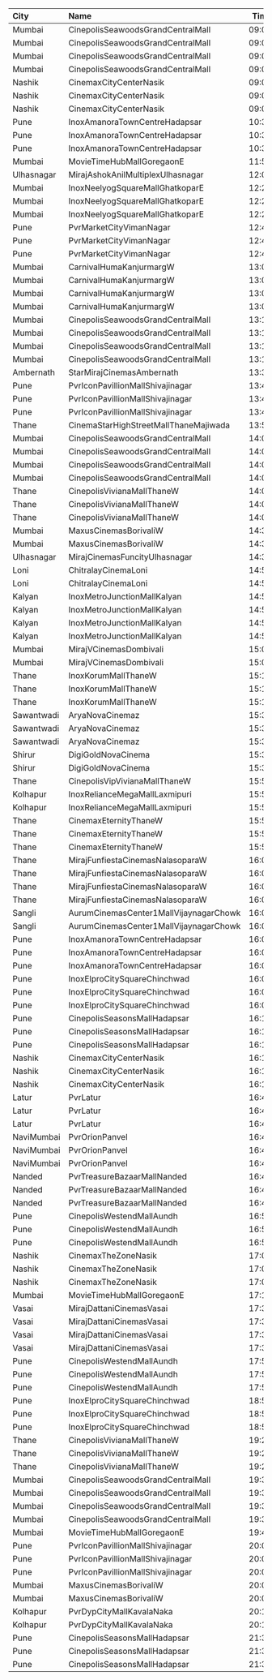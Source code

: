 | City       | Name                                   |  Time | Type            | Price | Capacity | Booked |
| :--------- | :------------------------------------- | ----: | :-------------- | ----: | -------: | -----: |
| Mumbai     | CinepolisSeawoodsGrandCentralMall      | 09:00 | Normal          |  150₹ |       23 |      0 |
| Mumbai     | CinepolisSeawoodsGrandCentralMall      | 09:00 | Executive       |  150₹ |       35 |      0 |
| Mumbai     | CinepolisSeawoodsGrandCentralMall      | 09:00 | Premium         |  150₹ |       28 |      0 |
| Mumbai     | CinepolisSeawoodsGrandCentralMall      | 09:00 | Vip             |  250₹ |        7 |      0 |
| Nashik     | CinemaxCityCenterNasik                 | 09:00 | Recliner        |  220₹ |        9 |      4 |
| Nashik     | CinemaxCityCenterNasik                 | 09:00 | Prime           |  100₹ |       69 |     13 |
| Nashik     | CinemaxCityCenterNasik                 | 09:00 | Classic         |   80₹ |       17 |      0 |
| Pune       | InoxAmanoraTownCentreHadapsar          | 10:30 | Club            |   90₹ |       45 |      0 |
| Pune       | InoxAmanoraTownCentreHadapsar          | 10:30 | Executive       |   90₹ |       10 |      0 |
| Pune       | InoxAmanoraTownCentreHadapsar          | 10:30 | Royale          |  160₹ |        2 |      0 |
| Mumbai     | MovieTimeHubMallGoregaonE              | 11:55 | Gold            |  100₹ |       98 |     21 |
| Ulhasnagar | MirajAshokAnilMultiplexUlhasnagar      | 12:00 | Gold            |  110₹ |       63 |      0 |
| Mumbai     | InoxNeelyogSquareMallGhatkoparE        | 12:20 | Executive       |  112₹ |       19 |      0 |
| Mumbai     | InoxNeelyogSquareMallGhatkoparE        | 12:20 | Premier         |  112₹ |       75 |      0 |
| Mumbai     | InoxNeelyogSquareMallGhatkoparE        | 12:20 | Silver          |  112₹ |       73 |      0 |
| Pune       | PvrMarketCityVimanNagar                | 12:40 | PrimePlus       |  180₹ |        5 |      0 |
| Pune       | PvrMarketCityVimanNagar                | 12:40 | Prime           |  150₹ |       59 |     24 |
| Pune       | PvrMarketCityVimanNagar                | 12:40 | Classic         |  130₹ |       25 |      0 |
| Mumbai     | CarnivalHumaKanjurmargW                | 13:00 | PlatinumOffline |  140₹ |       76 |     38 |
| Mumbai     | CarnivalHumaKanjurmargW                | 13:00 | GoldOffline     |  110₹ |       80 |     40 |
| Mumbai     | CarnivalHumaKanjurmargW                | 13:00 | ReclinerOffline |  180₹ |       14 |      7 |
| Mumbai     | CarnivalHumaKanjurmargW                | 13:00 | SilverOffline   |  110₹ |       80 |     40 |
| Mumbai     | CinepolisSeawoodsGrandCentralMall      | 13:10 | Normal          |  180₹ |       24 |      0 |
| Mumbai     | CinepolisSeawoodsGrandCentralMall      | 13:10 | Executive       |  180₹ |       37 |      0 |
| Mumbai     | CinepolisSeawoodsGrandCentralMall      | 13:10 | Premium         |  180₹ |       30 |      3 |
| Mumbai     | CinepolisSeawoodsGrandCentralMall      | 13:10 | Vip             |  280₹ |        7 |      0 |
| Ambernath  | StarMirajCinemasAmbernath              | 13:30 | Platinum        |  110₹ |       35 |      0 |
| Pune       | PvrIconPavillionMallShivajinagar       | 13:40 | Classic         |  240₹ |       14 |      0 |
| Pune       | PvrIconPavillionMallShivajinagar       | 13:40 | Prime           |  240₹ |       74 |      0 |
| Pune       | PvrIconPavillionMallShivajinagar       | 13:40 | Recliner        |  500₹ |        4 |      2 |
| Thane      | CinemaStarHighStreetMallThaneMajiwada  | 13:55 | Normal          |  130₹ |      122 |      6 |
| Mumbai     | CinepolisSeawoodsGrandCentralMall      | 14:00 | Normal          |  180₹ |       23 |      0 |
| Mumbai     | CinepolisSeawoodsGrandCentralMall      | 14:00 | Executive       |  180₹ |       35 |      0 |
| Mumbai     | CinepolisSeawoodsGrandCentralMall      | 14:00 | Premium         |  180₹ |       28 |      0 |
| Mumbai     | CinepolisSeawoodsGrandCentralMall      | 14:00 | Vip             |  280₹ |        7 |      0 |
| Thane      | CinepolisVivianaMallThaneW             | 14:00 | Normal          |  170₹ |       25 |     13 |
| Thane      | CinepolisVivianaMallThaneW             | 14:00 | Executive       |  170₹ |       97 |     49 |
| Thane      | CinepolisVivianaMallThaneW             | 14:00 | Premium         |  170₹ |       43 |     33 |
| Mumbai     | MaxusCinemasBorivaliW                  | 14:30 | Couple          |  249₹ |      100 |      0 |
| Mumbai     | MaxusCinemasBorivaliW                  | 14:30 | Recliner        |  249₹ |      100 |      0 |
| Ulhasnagar | MirajCinemasFuncityUlhasnagar          | 14:30 | Special         |  110₹ |       63 |     31 |
| Loni       | ChitralayCinemaLoni                    | 14:55 | Gold            |  100₹ |      100 |      0 |
| Loni       | ChitralayCinemaLoni                    | 14:55 | Silver          |   80₹ |      100 |      0 |
| Kalyan     | InoxMetroJunctionMallKalyan            | 14:55 | Execuitve       |  112₹ |       19 |      0 |
| Kalyan     | InoxMetroJunctionMallKalyan            | 14:55 | Gold            |  240₹ |        8 |      0 |
| Kalyan     | InoxMetroJunctionMallKalyan            | 14:55 | Premier         |  140₹ |       72 |      0 |
| Kalyan     | InoxMetroJunctionMallKalyan            | 14:55 | Silver          |  140₹ |       39 |      0 |
| Mumbai     | MirajVCinemasDombivali                 | 15:00 | Silver          |  130₹ |       13 |      0 |
| Mumbai     | MirajVCinemasDombivali                 | 15:00 | Gold            |  130₹ |       58 |      0 |
| Thane      | InoxKorumMallThaneW                    | 15:15 | Club            |  160₹ |       41 |      0 |
| Thane      | InoxKorumMallThaneW                    | 15:15 | Executive       |  160₹ |       26 |      0 |
| Thane      | InoxKorumMallThaneW                    | 15:15 | Royal           |  230₹ |        4 |      0 |
| Sawantwadi | AryaNovaCinemaz                        | 15:30 | Vip             |  170₹ |      100 |      0 |
| Sawantwadi | AryaNovaCinemaz                        | 15:30 | Gold            |  150₹ |      100 |      0 |
| Sawantwadi | AryaNovaCinemaz                        | 15:30 | Silver          |  150₹ |      100 |      0 |
| Shirur     | DigiGoldNovaCinema                     | 15:30 | Gold            |  150₹ |      100 |      0 |
| Shirur     | DigiGoldNovaCinema                     | 15:30 | Silver          |  130₹ |      100 |      0 |
| Thane      | CinepolisVipVivianaMallThaneW          | 15:50 | Vip             |  350₹ |       74 |     41 |
| Kolhapur   | InoxRelianceMegaMallLaxmipuri          | 15:50 | Club            |  150₹ |        1 |      0 |
| Kolhapur   | InoxRelianceMegaMallLaxmipuri          | 15:50 | Executive       |  150₹ |        7 |      0 |
| Thane      | CinemaxEternityThaneW                  | 15:50 | Mmrecliner      |  220₹ |       17 |      5 |
| Thane      | CinemaxEternityThaneW                  | 15:50 | Mmprime         |  140₹ |       84 |      0 |
| Thane      | CinemaxEternityThaneW                  | 15:50 | Mmclassic       |  110₹ |       19 |      0 |
| Thane      | MirajFunfiestaCinemasNalasoparaW       | 16:00 | Silver          |  180₹ |       27 |      0 |
| Thane      | MirajFunfiestaCinemasNalasoparaW       | 16:00 | Gold            |  200₹ |       40 |      0 |
| Thane      | MirajFunfiestaCinemasNalasoparaW       | 16:00 | Platinum        |  200₹ |       40 |      8 |
| Thane      | MirajFunfiestaCinemasNalasoparaW       | 16:00 | Vip             |  250₹ |       11 |     11 |
| Sangli     | AurumCinemasCenter1MallVijaynagarChowk | 16:00 | Gl              |  140₹ |      108 |      0 |
| Sangli     | AurumCinemasCenter1MallVijaynagarChowk | 16:00 | Sl              |  120₹ |       24 |      0 |
| Pune       | InoxAmanoraTownCentreHadapsar          | 16:00 | Club            |  150₹ |       74 |      0 |
| Pune       | InoxAmanoraTownCentreHadapsar          | 16:00 | Executive       |  150₹ |       21 |      0 |
| Pune       | InoxAmanoraTownCentreHadapsar          | 16:00 | Royale          |  250₹ |        3 |      0 |
| Pune       | InoxElproCitySquareChinchwad           | 16:05 | Club            |  170₹ |       31 |      0 |
| Pune       | InoxElproCitySquareChinchwad           | 16:05 | Executive       |  150₹ |       17 |      0 |
| Pune       | InoxElproCitySquareChinchwad           | 16:05 | Royale          |  190₹ |        8 |      0 |
| Pune       | CinepolisSeasonsMallHadapsar           | 16:10 | Normal          |  150₹ |       11 |      0 |
| Pune       | CinepolisSeasonsMallHadapsar           | 16:10 | Executive       |  150₹ |       34 |      2 |
| Pune       | CinepolisSeasonsMallHadapsar           | 16:10 | Premium         |  170₹ |       20 |      2 |
| Nashik     | CinemaxCityCenterNasik                 | 16:15 | Mmrecliner      |  320₹ |        9 |      5 |
| Nashik     | CinemaxCityCenterNasik                 | 16:15 | Mmprime         |  180₹ |       69 |     47 |
| Nashik     | CinemaxCityCenterNasik                 | 16:15 | Mmclassic       |  150₹ |       17 |      0 |
| Latur      | PvrLatur                               | 16:40 | Prime           |  110₹ |       49 |     10 |
| Latur      | PvrLatur                               | 16:40 | Classic         |  100₹ |       21 |      0 |
| Latur      | PvrLatur                               | 16:40 | ClassicPlus     |  110₹ |       91 |      0 |
| NaviMumbai | PvrOrionPanvel                         | 16:40 | Classic         |  160₹ |       14 |      0 |
| NaviMumbai | PvrOrionPanvel                         | 16:40 | Prime           |  180₹ |       58 |      2 |
| NaviMumbai | PvrOrionPanvel                         | 16:40 | PrimePlus       |  210₹ |       17 |      8 |
| Nanded     | PvrTreasureBazaarMallNanded            | 16:45 | PrimePlus       |  140₹ |       40 |     18 |
| Nanded     | PvrTreasureBazaarMallNanded            | 16:45 | Prime           |  100₹ |       50 |     16 |
| Nanded     | PvrTreasureBazaarMallNanded            | 16:45 | Classic         |   80₹ |       35 |      0 |
| Pune       | CinepolisWestendMallAundh              | 16:50 | Executive       |  280₹ |       38 |      0 |
| Pune       | CinepolisWestendMallAundh              | 16:50 | Premium         |  280₹ |       25 |      3 |
| Pune       | CinepolisWestendMallAundh              | 16:50 | Normal          |  280₹ |       11 |      0 |
| Nashik     | CinemaxTheZoneNasik                    | 17:00 | MmprimePlus     |  170₹ |        8 |      0 |
| Nashik     | CinemaxTheZoneNasik                    | 17:00 | Mmprime         |  140₹ |      131 |     24 |
| Nashik     | CinemaxTheZoneNasik                    | 17:00 | Mmclassic       |  110₹ |       28 |      0 |
| Mumbai     | MovieTimeHubMallGoregaonE              | 17:15 | Mhraja          |  120₹ |       22 |     22 |
| Vasai      | MirajDattaniCinemasVasai               | 17:30 | Silver          |  150₹ |       95 |      9 |
| Vasai      | MirajDattaniCinemasVasai               | 17:30 | Bronze          |  130₹ |       16 |      0 |
| Vasai      | MirajDattaniCinemasVasai               | 17:30 | Gold            |  180₹ |        8 |      0 |
| Vasai      | MirajDattaniCinemasVasai               | 17:30 | Platinum        |  220₹ |        6 |      0 |
| Pune       | CinepolisWestendMallAundh              | 17:50 | Normal          |  280₹ |       10 |      0 |
| Pune       | CinepolisWestendMallAundh              | 17:50 | Executive       |  280₹ |       29 |      0 |
| Pune       | CinepolisWestendMallAundh              | 17:50 | Premium         |  280₹ |       23 |     13 |
| Pune       | InoxElproCitySquareChinchwad           | 18:55 | Club            |  170₹ |       20 |      0 |
| Pune       | InoxElproCitySquareChinchwad           | 18:55 | Executive       |  150₹ |       14 |      0 |
| Pune       | InoxElproCitySquareChinchwad           | 18:55 | Royale          |  190₹ |       17 |      0 |
| Thane      | CinepolisVivianaMallThaneW             | 19:25 | Normal          |  200₹ |       25 |     13 |
| Thane      | CinepolisVivianaMallThaneW             | 19:25 | Executive       |  200₹ |       97 |     83 |
| Thane      | CinepolisVivianaMallThaneW             | 19:25 | Premium         |  200₹ |       43 |     43 |
| Mumbai     | CinepolisSeawoodsGrandCentralMall      | 19:30 | Normal          |  200₹ |       24 |      0 |
| Mumbai     | CinepolisSeawoodsGrandCentralMall      | 19:30 | Executive       |  200₹ |       37 |      8 |
| Mumbai     | CinepolisSeawoodsGrandCentralMall      | 19:30 | Premium         |  200₹ |       30 |     15 |
| Mumbai     | CinepolisSeawoodsGrandCentralMall      | 19:30 | Vip             |  300₹ |        7 |      5 |
| Mumbai     | MovieTimeHubMallGoregaonE              | 19:45 | Mhraja          |  120₹ |       22 |     22 |
| Pune       | PvrIconPavillionMallShivajinagar       | 20:00 | Classic         |  280₹ |       14 |      0 |
| Pune       | PvrIconPavillionMallShivajinagar       | 20:00 | Prime           |  280₹ |       74 |     17 |
| Pune       | PvrIconPavillionMallShivajinagar       | 20:00 | Recliner        |  550₹ |        4 |      2 |
| Mumbai     | MaxusCinemasBorivaliW                  | 20:00 | Couple          |  299₹ |      100 |      0 |
| Mumbai     | MaxusCinemasBorivaliW                  | 20:00 | Recliner        |  299₹ |      100 |      0 |
| Kolhapur   | PvrDypCityMallKavalaNaka               | 20:15 | Prime           |  150₹ |       97 |     84 |
| Kolhapur   | PvrDypCityMallKavalaNaka               | 20:15 | Classic         |  150₹ |       21 |      0 |
| Pune       | CinepolisSeasonsMallHadapsar           | 21:35 | Normal          |  150₹ |       11 |      9 |
| Pune       | CinepolisSeasonsMallHadapsar           | 21:35 | Executive       |  150₹ |       34 |     30 |
| Pune       | CinepolisSeasonsMallHadapsar           | 21:35 | Premium         |  170₹ |       20 |     18 |